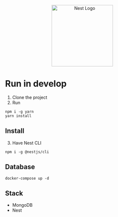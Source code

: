 <p align="center">
  <a href="http://nestjs.com/" target="blank"><img src="https://nestjs.com/img/logo-small.svg" width="200" alt="Nest Logo" /></a>
</p>

# Run in develop

1. Clone the project
2. Run
```
npm i -g yarn
yarn install
```
## Install
3. Have Nest CLI
```
npm i -g @nestjs/cli
```

## Database
```
docker-compose up -d
```

## Stack 
* MongoDB
* Nest

